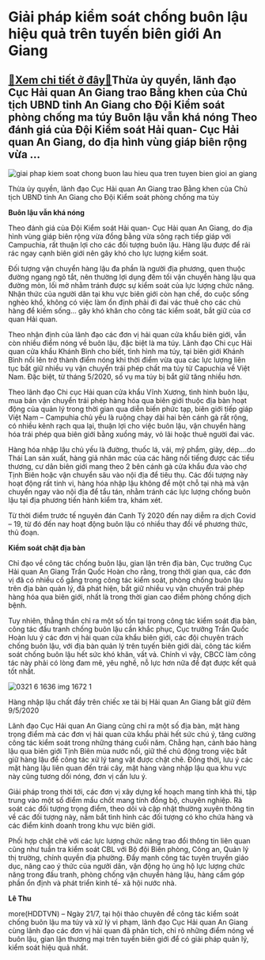 Giải pháp kiểm soát chống buôn lậu hiệu quả trên tuyến biên giới An Giang
=========================================================================

[:gift:Xem chi tiết ở đây:gift:](https://hddtvn.com/giai-phap-kiem-soat-chong-buon-lau-hieu-qua-tren-tuyen-bien-gioi-an-giang/)Thừa ủy quyền, lãnh đạo Cục Hải quan An Giang trao Bằng khen của Chủ tịch UBND tỉnh An Giang cho Đội Kiểm soát phòng chống ma túy Buôn lậu vẫn khá nóng Theo đánh giá của Đội Kiểm soát Hải quan- Cục Hải quan An Giang, do địa hình vùng giáp biên rộng vừa …
--------------------------------------------------------------------------------------------------------------------------------------------------------------------------------------------------------------------------------------------------------------










![giai phap kiem soat chong buon lau hieu qua tren tuyen bien gioi an giang](https://haiquanonline.com.vn/stores/news_dataimages/hoalt/072020/21/21/in_article/3815_IMG_2318.jpg?rt=20200722075030 "Giải pháp kiểm soát chống buôn lậu hiệu quả trên tuyến biên giới An Giang")


Thừa ủy quyền, lãnh đạo Cục Hải quan An Giang trao Bằng khen của Chủ tịch UBND tỉnh An Giang cho Đội Kiểm soát phòng chống ma túy







**Buôn lậu vẫn khá nóng**


Theo đánh giá của Đội Kiểm soát Hải quan- Cục Hải quan An Giang, do địa hình vùng giáp biên rộng vừa đồng bằng vừa sông rạch tiếp giáp với Campuchia, rất thuận lợi cho các đối tượng buôn lậu. Hàng lậu được để rải rác ngay cạnh biên giới nên gây khó cho lực lượng kiểm soát. 


Đối tượng vận chuyển hàng lậu đa phần là người địa phương, quen thuộc đường ngang ngõ tắt, nên thường lợi dụng đêm tối vận chuyển hàng lậu qua đường mòn, lối mở nhằm tránh được sự kiểm soát của lực lượng chức năng. Nhận thức của người dân tại khu vực biên giới còn hạn chế, do cuộc sống nghèo khổ, không có việc làm ổn định phải đi đai vác thuê cho các chủ hàng để kiếm sống… gây khó khăn cho công tác kiểm soát, bắt giữ của cơ quan Hải quan.


Theo nhận định của lãnh đạo các đơn vị hải quan cửa khẩu biên giới, vẫn còn nhiều điểm nóng về buôn lậu, đặc biệt là ma túy. Lãnh đạo Chi cục Hải quan cửa khẩu Khánh Bình cho biết, tình hình ma túy, tại biên giới Khánh Bình nổi lên trở thành điểm nóng khi thời điểm vừa qua các lực lượng liên tục bắt giữ nhiều vụ vận chuyển trái phép chất ma túy từ Capuchia về Việt Nam. Đặc biệt, từ tháng 5/2020, số vụ ma túy bị bắt giữ tăng nhiều hơn.


Theo lãnh đạo Chi cục Hải quan cửa khẩu Vĩnh Xương, tình hình buôn lậu, mua bán vận chuyển trái phép hàng hóa qua biên giới thuộc địa bàn hoạt động của quản lý trong thời gian qua diễn biến phức tạp, biên giới tiếp giáp Việt Nam – Campuhia chủ yếu là ruộng chạy dài hai bên cánh gà rất rộng, có nhiều kênh rạch qua lại, thuận lợi cho việc buôn lậu, vận chuyển hàng hóa trái phép qua biên giới bằng xuồng máy, vỏ lãi hoặc thuê người đai vác.


Hàng hóa nhập lậu chủ yếu là đường, thuốc lá, vải, mỹ phẩm, giày, dép….do Thái Lan sản xuất, hàng giả nhãn mác của các hãng nổi tiếng được các tiểu thương, cư dân biên giới mang theo 2 bên cánh gà cửa khẩu đưa vào chợ Tịnh Biên hoặc vận chuyển sâu vào nội địa để tiêu thụ. Các đối tượng này hoạt động rất tinh vi, hàng hóa nhập lậu không để một chỗ tại nhà mà vận chuyển ngay vào nội địa để tẩu tán, nhằm tránh các lực lượng chống buôn lậu tại địa phương tiến hành kiểm tra, khám xét.


Từ thời điểm trước tế nguyên đán Canh Tý 2020 đến nay diễm ra dịch Covid – 19, từ đó đến nay hoạt động buôn lậu có nhiều thay đổi về phương thức, thủ đoạn.


**Kiểm soát chặt địa bàn**


Chỉ đạo về công tác chống buôn lậu, gian lận trên địa bàn, Cục trưởng Cục Hải quan An Giang Trần Quốc Hoàn cho rằng, trong thời gian qua, các đơn vị đã có nhiều cố gắng trong công tác kiểm soát, phòng chống buôn lậu trên địa bàn quản lý, đã phát hiện, bắt giữ nhiều vụ vận chuyển trái phép hàng hóa qua biên giới, nhất là trong thời gian cao điểm phòng chống dịch bệnh. 


Tuy nhiên, thẳng thắn chỉ ra một số tồn tại trong công tác kiểm soát địa bàn, công tác đấu tranh chống buôn lậu cần khắc phục, Cục trưởng Trần Quốc Hoàn lưu ý các đơn vị hải quan cửa khẩu biên giới, các đội chuyên trách chống buôn lậu, với địa bàn quản lý trên tuyến biên giới dài, công tác kiểm soát chống buôn lậu hết sức khó khăn, vất vả. Chính vì vậy, CBCC làm công tác này phải có lòng đam mê, yêu nghề, nỗ lực hơn nữa để đạt được kết quả tốt nhất.





![0321 6 1636 img 1672 1](https://haiquanonline.com.vn/stores/news_dataimages/anhnd/052020/11/18/in_article/0321_6-1636_IMG-1672_1.jpg?rt=20200722075030 "Hàng nhập lậu chất đầy trên chiếc xe tải bị Hải quan An Giang bắt giữ đêm 9/5")


Hàng nhập lậu chất đầy trên chiếc xe tải bị Hải quan An Giang bắt giữ đêm 9/5/2020



Lãnh đạo Cục Hải quan An Giang cũng chỉ ra một số địa bàn, mặt hàng trọng điểm mà các đơn vị hải quan cửa khẩu phải hết sức chú ý, tăng cường công tác kiểm soát trong những tháng cuối năm. Chẳng hạn, cảnh báo hàng lậu qua biên giới Tịnh Biên mùa nước nổi, giữ thế chủ động trong việc bắt giữ hàng lậu để công tác xử lý tang vật được chặt chẽ. Đồng thời, lưu ý các mặt hàng lậu liên quan đến trái cây, mặt hàng vàng nhập lậu qua khu vực này cũng tương dối nóng, đơn vị cần lưu ý.


Giải pháp trong thời tới, các đơn vị xây dựng kế hoạch mang tính khả thi, tập trung vào một số điểm mấu chốt mang tính đồng bộ, chuyên nghiệp. Rà soát các đối tượng trọng điểm, theo dõi và cập nhật thường xuyên thông tin về các đối tượng này, nắm bắt tình hình các đối tượng có kho chứa hàng và các điểm kinh doanh trong khu vực biên giới.


Phối hợp chặt chẽ với các lực lượng chức năng trao đổi thông tin liên quan cũng như tuần tra kiểm soát CBL với Bộ đội Biên phòng, Công an, Quản lý thị trường, chính quyền địa phường. Đẩy mạnh công tác tuyên truyền giáo dục, nâng cao ý thức của ngưởi dân, vận động họ ủng hộ lực lượng chức năng trong đấu tranh, phòng chống vận chuyển hàng lậu, hàng cấm góp phần ổn định và phát triển kinh tế- xã hội nước nhà.









**Lê Thu**



more(HDDTVN) – Ngày 21/7, tại hội thảo chuyên đề công tác kiểm soát chống buôn lậu ma túy và xử lý vi phạm, lãnh đạo Cục Hải quan An Giang cùng lãnh đạo các đơn vị hải quan đã phân tích, chỉ rõ những điểm nóng về buôn lậu, gian lận thương mại trên tuyến biên giới để có giải pháp quản lý, kiểm soát hiệu quả nhất.

